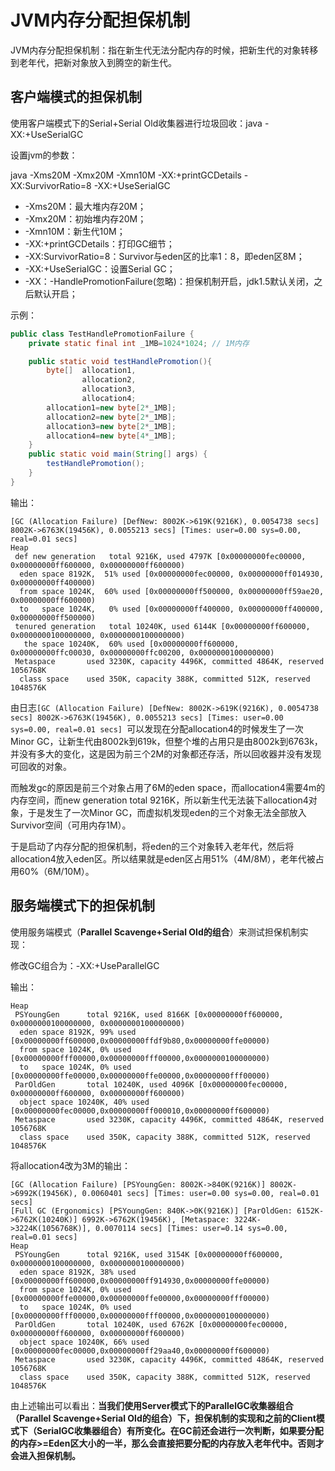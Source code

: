 # JVM内存分配担保机制

JVM内存分配担保机制：指在新生代无法分配内存的时候，把新生代的对象转移到老年代，把新对象放入到腾空的新生代。

## 客户端模式的担保机制

使用客户端模式下的Serial+Serial Old收集器进行垃圾回收：java -XX:+UseSerialGC

设置jvm的参数：

java -Xms20M -Xmx20M -Xmn10M -XX:+printGCDetails -XX:SurvivorRatio=8 -XX:+UseSerialGC

- -Xms20M：最大堆内存20M；
- -Xmx20M：初始堆内存20M；
- -Xmn10M：新生代10M；
- -XX:+printGCDetails：打印GC细节；
- -XX:SurvivorRatio=8：Survivor与eden区的比率1：8，即eden区8M；
- -XX:+UseSerialGC：设置Serial GC；
- -XX：-HandlePromotionFailure(忽略)：担保机制开启，jdk1.5默认关闭，之后默认开启；

示例：

```java
public class TestHandlePromotionFailure {
    private static final int _1MB=1024*1024; // 1M内存

    public static void testHandlePromotion(){
        byte[]  allocation1,
                allocation2,
                allocation3,
                allocation4;
        allocation1=new byte[2*_1MB];
        allocation2=new byte[2*_1MB];
        allocation3=new byte[2*_1MB];
        allocation4=new byte[4*_1MB];
    }
    public static void main(String[] args) {
        testHandlePromotion();
    }
}
```

输出：

```
[GC (Allocation Failure) [DefNew: 8002K->619K(9216K), 0.0054738 secs] 8002K->6763K(19456K), 0.0055213 secs] [Times: user=0.00 sys=0.00, real=0.01 secs] 
Heap
 def new generation   total 9216K, used 4797K [0x00000000fec00000, 0x00000000ff600000, 0x00000000ff600000)
  eden space 8192K,  51% used [0x00000000fec00000, 0x00000000ff014930, 0x00000000ff400000)
  from space 1024K,  60% used [0x00000000ff500000, 0x00000000ff59ae20, 0x00000000ff600000)
  to   space 1024K,   0% used [0x00000000ff400000, 0x00000000ff400000, 0x00000000ff500000)
 tenured generation   total 10240K, used 6144K [0x00000000ff600000, 0x0000000100000000, 0x0000000100000000)
   the space 10240K,  60% used [0x00000000ff600000, 0x00000000ffc00030, 0x00000000ffc00200, 0x0000000100000000)
 Metaspace       used 3230K, capacity 4496K, committed 4864K, reserved 1056768K
  class space    used 350K, capacity 388K, committed 512K, reserved 1048576K
```

由日志`[GC (Allocation Failure) [DefNew: 8002K->619K(9216K), 0.0054738 secs] 8002K->6763K(19456K), 0.0055213 secs] [Times: user=0.00 sys=0.00, real=0.01 secs] `可以发现在分配allocation4的时候发生了一次Minor GC，让新生代由8002k到619k，但整个堆的占用只是由8002k到6763k，并没有多大的变化，这是因为前三个2M的对象都还存活，所以回收器并没有发现可回收的对象。

而触发gc的原因是前三个对象占用了6M的eden space，而allocation4需要4m的内存空间，而new generation   total 9216K，所以新生代无法装下allocation4对象，于是发生了一次Minor GC，而虚拟机发现eden的三个对象无法全部放入Survivor空间（可用内存1M）。

于是启动了内存分配的担保机制，将eden的三个对象转入老年代，然后将allocation4放入eden区。所以结果就是eden区占用51%（4M/8M），老年代被占用60%（6M/10M）。

## 服务端模式下的担保机制

使用服务端模式（**Parallel Scavenge+Serial Old的组合**）来测试担保机制实现：

修改GC组合为：-XX:+UseParallelGC

输出：

```
Heap
 PSYoungGen      total 9216K, used 8166K [0x00000000ff600000, 0x0000000100000000, 0x0000000100000000)
  eden space 8192K, 99% used [0x00000000ff600000,0x00000000ffdf9b80,0x00000000ffe00000)
  from space 1024K, 0% used [0x00000000fff00000,0x00000000fff00000,0x0000000100000000)
  to   space 1024K, 0% used [0x00000000ffe00000,0x00000000ffe00000,0x00000000fff00000)
 ParOldGen       total 10240K, used 4096K [0x00000000fec00000, 0x00000000ff600000, 0x00000000ff600000)
  object space 10240K, 40% used [0x00000000fec00000,0x00000000ff000010,0x00000000ff600000)
 Metaspace       used 3230K, capacity 4496K, committed 4864K, reserved 1056768K
  class space    used 350K, capacity 388K, committed 512K, reserved 1048576K
```

将allocation4改为3M的输出：

```
[GC (Allocation Failure) [PSYoungGen: 8002K->840K(9216K)] 8002K->6992K(19456K), 0.0060401 secs] [Times: user=0.00 sys=0.00, real=0.01 secs] 
[Full GC (Ergonomics) [PSYoungGen: 840K->0K(9216K)] [ParOldGen: 6152K->6762K(10240K)] 6992K->6762K(19456K), [Metaspace: 3224K->3224K(1056768K)], 0.0070114 secs] [Times: user=0.14 sys=0.00, real=0.01 secs] 
Heap
 PSYoungGen      total 9216K, used 3154K [0x00000000ff600000, 0x0000000100000000, 0x0000000100000000)
  eden space 8192K, 38% used [0x00000000ff600000,0x00000000ff914930,0x00000000ffe00000)
  from space 1024K, 0% used [0x00000000ffe00000,0x00000000ffe00000,0x00000000fff00000)
  to   space 1024K, 0% used [0x00000000fff00000,0x00000000fff00000,0x0000000100000000)
 ParOldGen       total 10240K, used 6762K [0x00000000fec00000, 0x00000000ff600000, 0x00000000ff600000)
  object space 10240K, 66% used [0x00000000fec00000,0x00000000ff29aa40,0x00000000ff600000)
 Metaspace       used 3230K, capacity 4496K, committed 4864K, reserved 1056768K
  class space    used 350K, capacity 388K, committed 512K, reserved 1048576K
```

由上述输出可以看出：**当我们使用Server模式下的ParallelGC收集器组合（Parallel Scavenge+Serial  Old的组合）下，担保机制的实现和之前的Client模式下（SerialGC收集器组合）有所变化。在GC前还会进行一次判断，如果要分配的内存>=Eden区大小的一半，那么会直接把要分配的内存放入老年代中。否则才会进入担保机制。**